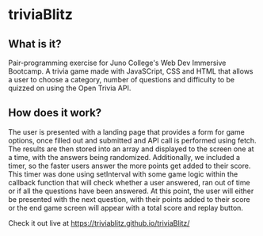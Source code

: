 # triviaBlitz

## What is it?
Pair-programming exercise for Juno College's Web Dev Immersive Bootcamp. A trivia game made with JavaSCript, CSS and HTML that allows a user to choose a category, number of questions and difficulty to be quizzed on using the Open Trivia API.

## How does it work?
The user is presented with a landing page that provides a form for game options, once filled out and submitted and API call is performed using fetch. The results are then stored into an array and displayed to the screen one at a time, with the answers being randomized. Additionally, we included a timer, so the faster users answer the more points get added to their score. This timer was done using setInterval with some game logic within the callback function that will check whether a user answered, ran out of time or if all the questions have been answered. At this point, the user will either be presented with the next question, with their points added to their score or the end game screen will appear with a total score and replay button.



Check it out live at https://triviablitz.github.io/triviaBlitz/
